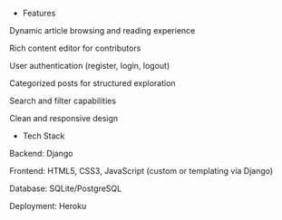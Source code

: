 * Features

Dynamic article browsing and reading experience

Rich content editor for contributors

User authentication (register, login, logout)

Categorized posts for structured exploration

Search and filter capabilities

Clean and responsive design

* Tech Stack

Backend: Django

Frontend: HTML5, CSS3, JavaScript (custom or templating via Django)

Database: SQLite/PostgreSQL

Deployment: Heroku
